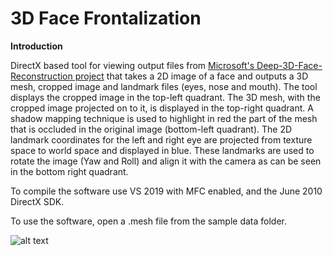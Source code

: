 # 3D Face Frontalization

**Introduction**

DirectX based tool for viewing output files from [Microsoft's Deep-3D-Face-Reconstruction project](https://github.com/microsoft/Deep3DFaceReconstruction) that takes a 2D image of a face and outputs a 3D mesh, cropped image and landmark files (eyes, nose and mouth). The tool displays the cropped image in the top-left quadrant. The 3D mesh, with the cropped image projected on to it, is displayed in the top-right quadrant. A shadow mapping technique is used to highlight in red the part of the mesh that is occluded in the original image (bottom-left quadrant). The 2D landmark coordinates for the left and right eye are projected from texture space to world space and displayed in blue. These landmarks are used to rotate the image (Yaw and Roll) and align it with the camera as can be seen in the bottom right quadrant.

To compile the software use VS 2019 with MFC enabled, and the June 2010 DirectX SDK.

To use the software, open a .mesh file from the sample data folder.



![alt text](https://github.com/nodecomplete/FaceView/blob/master/FaceView/ScreenShot.jpg)



 
